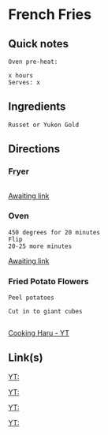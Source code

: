 # French Fries

## Quick notes 
```
Oven pre-heat: 

x hours
Serves: x
```

## Ingredients
```
Russet or Yukon Gold

```


## Directions

### Fryer
```

```
[Awaiting link](url)

### Oven
```
450 degrees for 20 minutes
Flip
20-25 more minutes
```
[Awaiting link](url)


### Fried Potato Flowers
```
Peel potatoes

Cut in to giant cubes


```
[Cooking Haru - YT](https://www.youtube.com/watch?v=JryUUsaLYNI)


## Link(s)
[YT: ](https://www.youtube.com/watch?v=MvnYBCDaEKU)

[YT: ](https://www.youtube.com/watch?v=I-mWa_GqIEg)

[YT: ](https://www.youtube.com/watch?v=OvAU4UEfpY8)

[YT: ](https://www.youtube.com/watch?v=E7Ap-g2j6T0)
